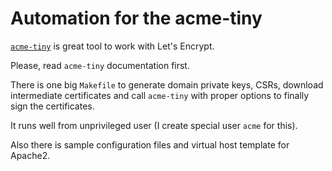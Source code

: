 Automation for the acme-tiny
============================

[`acme-tiny`][1] is great tool to work with Let's Encrypt.

Please, read `acme-tiny` documentation first.

There is one big `Makefile` to generate domain private keys, CSRs, download intermediate certificates and call `acme-tiny` with proper options to finally sign the certificates.

It runs well from unprivileged user (I create special user `acme` for this).

Also there is sample configuration files and virtual host template for Apache2.

[1]: https://github.com/diafygi/acme-tiny
